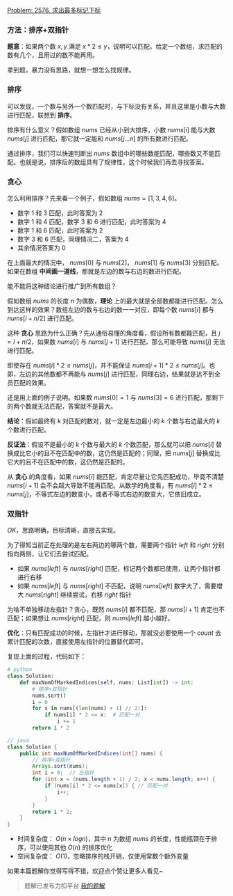 [Problem: 2576. 求出最多标记下标](https://leetcode.cn/problems/find-the-maximum-number-of-marked-indices/description/)

### 方法：排序+双指针

**题意**：如果两个数 $x,y$ 满足 $x*2\leq y$，说明可以匹配。给定一个数组，求匹配的数有几个，且用过的数不能再用。

拿到题，暴力没有思路，就想一想怎么找规律。

### 排序

可以发现，一个数与另外一个数匹配时，与下标没有关系，并且这里是小数与大数进行匹配，联想到 **排序**。

排序有什么意义？假如数组 $nums$ 已经从小到大排序，小数 $nums[i]$ 能与大数 $nums[j]$ 进行匹配，那它就一定能和 $nums[j...n]$ 的所有数进行匹配。

通过排序，我们可以快速判断出 $nums$ 数组中的哪些数能匹配，哪些数又不能匹配。也就是说，排序后的数组具有了规律性，这个时候我们再去寻找答案。

### 贪心

怎么利用排序？先来看一个例子，假如数组 $nums=[1,3,4,6]$。

- 数字 $1$ 和 $3$ 匹配，此时答案为 $2$
- 数字 $1$ 和 $4$ 匹配，数字 $3$ 和 $6$ 进行匹配，此时答案为 $4$
- 数字 $1$ 和 $6$ 匹配，此时答案为 $2$
- 数字 $3$ 和 $6$ 匹配，同理情况二，答案为 $4$
- 其余情况答案为 $0$

在上面最大的情况中， $nums[0]$ 与 $nums[2]$，  $nums[1]$ 与 $nums[3]$ 分别匹配。如果在数组 **中间画一道线**，那就是左边的数与右边的数进行匹配。

能不能将这种结论进行推广到所有数组？

假如数组 $nums$ 的长度 $n$ 为偶数，**理论** 上的最大就是全部数都能进行匹配。怎么到达这样的效果？数组左边的数与右边的数一一对应，即每个数 $nums[i]$ 都与 $nums[i+n/2]$ 进行匹配。

这种 **贪心** 思路为什么正确？先从通俗易懂的角度看，假设所有数都能匹配，且 $j=i+n/2$，如果数 $nums[i]$ 与 $nums[j+1]$ 进行匹配，那么可能导致 $nums[j]$ 无法进行匹配。

即使存在 $nums[i]*2\leq nums[j]$，并不能保证 $nums[i+1]*2\leq nums[j]$。也即，左边的其他数都不再能与 $nums[j]$ 进行匹配，同理右边，结果就是达不到全员匹配的效果。

还是用上面的例子说明。如果数 $nums[0]=1$ 与 $nums[3]=6$ 进行匹配，那剩下的两个数就无法匹配，答案就不是最大。

**结论**：假如最终有 $k$ 对匹配的数对，就一定是左边最小的 $k$ 个数与右边最大的 $k$ 个数进行匹配。

**反证法**：假设不是最小的 $k$ 个数与最大的 $k$ 个数匹配，那么就可以把 $nums[i]$ 替换成比它小的且不在匹配中的数，这仍然是匹配的；同理，把 $nums[j]$ 替换成比它大的且不在匹配中的数，这仍然是匹配的。

从 **贪心** 的角度看，如果 $nums[i]$ 能匹配，肯定尽量让它先匹配成功，毕竟不清楚 $nums[i+1]$ 会不会超大导致不能再匹配。从数学的角度看，有 $nums[i]*2\leq nums[j]$，不等式左边的数变小，或者不等式右边的数变大，它依旧成立。

### 双指针

$OK$，思路明确，目标清晰，直接去实现。

为了得知当前正在处理的是左右两边的哪两个数，需要两个指针 $left$ 和 $right$ 分别指向两侧，让它们去尝试匹配。

- 如果 $nums[left]$ 与 $nums[right]$ 匹配，标记两个数都已使用，让两个指针都进行右移
- 如果 $nums[left]$ 与 $nums[right]$ 不匹配，说明 $nums[left]$ 数字大了，需要增大 $nums[right]$ 继续尝试，右移 $right$ 指针

为啥不单独移动左指针？贪心，既然 $nums[i]$ 都不匹配，那 $nums[i+1]$ 肯定也不匹配；如果想让 $nums[right]$ 匹配，则 $nums[left]$ 越小越好。

**优化**：只有匹配成功的时候，左指针才进行移动，那就没必要使用一个 $count$ 去累计匹配的次数，直接使用左指针的位置替代即可。

复现上面的过程，代码如下：

```Python
# python
class Solution:
    def maxNumOfMarkedIndices(self, nums: List[int]) -> int:
        # 排序+双指针
        nums.sort()
        i = 0
        for x in nums[(len(nums) + 1) // 2:]:
            if nums[i] * 2 <= x:  # 匹配一对
                i += 1
        return i * 2
```

```Java
// java
class Solution {
    public int maxNumOfMarkedIndices(int[] nums) {
        // 排序+双指针
        Arrays.sort(nums);
        int i = 0;  // 左指针
        for (int x = (nums.length + 1) / 2; x < nums.length; x++) {
            if (nums[i] * 2 <= nums[x]) { // 匹配一对
                i++;
            }
        }
        return i * 2;
    }
}
```

- 时间复杂度： $O(n\times logn)$，其中 $n$ 为数组 $nums$ 的长度，性能瓶颈在于排序，可以使用其他 $O(n)$ 的排序优化
- 空间复杂度： $O(1)$，忽略排序的栈开销，仅使用常数个额外变量

如果本篇题解你觉得写得不错，欢迎点个赞让更多人看见~

> 题解已发布力扣平台 [我的题解](https://leetcode.cn/problems/find-the-maximum-number-of-marked-indices/solutions/2914153/tan-xin-pai-xu-shuang-zhi-zhen-tui-dao-z-bqx3/)
